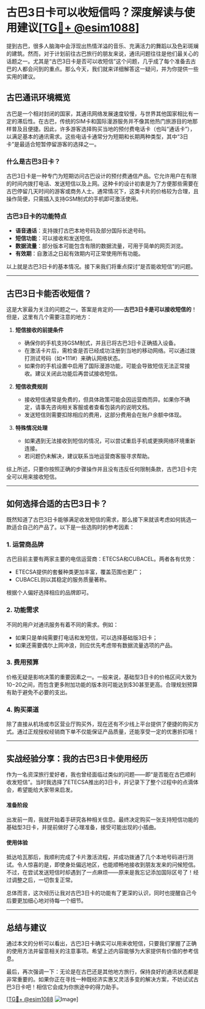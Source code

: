 # 古巴3日卡可以收短信吗？深度解读与使用建议[[TG💪+ @esim1088](https://t.me/s/esim1088)]

提到古巴，很多人脑海中会浮现出热情洋溢的音乐、充满活力的舞蹈以及色彩斑斓的建筑。然而，对于计划前往古巴旅行的朋友来说，通讯问题往往是他们最关心的话题之一。尤其是“古巴3日卡是否可以收短信”这个问题，几乎成了每个准备去古巴的人都会问到的重点。那么今天，我们就来详细解答这一疑问，并为你提供一些实用的建议。

## 古巴通讯环境概览

古巴是一个相对封闭的国家，其通讯网络发展速度较慢，与世界其他国家相比有一定的滞后性。在古巴，传统的SIM卡和国际漫游服务并不像其他热门旅游目的地那样普及且便捷。因此，许多游客选择购买当地的预付费电话卡（也叫“通话卡”），以满足基本的通讯需求。这些电话卡通常分为短期和长期两种类型，其中“3日卡”是最适合短暂停留游客的选择之一。

### 什么是古巴3日卡？

古巴3日卡是一种专门为短期访问古巴设计的预付费通信产品。它允许用户在有限的时间内拨打电话、发送短信以及上网。这种卡的设计初衷是为了方便那些需要在古巴停留几天时间的游客或商务人士。通常情况下，这类卡片的价格较为合理，且操作简便，只需插入支持GSM制式的手机即可激活使用。

### 古巴3日卡的功能特点

- **语音通话**：支持拨打古巴本地号码及部分国际长途号码。
- **短信功能**：可以接收和发送短信。
- **数据流量**：部分版本可能包含有限的数据流量，可用于简单的网页浏览。
- **有效期**：自激活之日起有效期内可正常使用所有功能。

以上就是古巴3日卡的基本情况。接下来我们将重点探讨“是否能收短信”的问题。

---

## 古巴3日卡能否收短信？

这是大家最为关注的问题之一。答案是肯定的——**古巴3日卡是可以接收短信的**！但是，这里有几个需要注意的地方：

1. **短信接收的前提条件**
   - 确保你的手机支持GSM制式，并且已将古巴3日卡正确插入设备。
   - 在激活卡片后，需检查是否已经成功注册到当地的移动网络。可以通过拨打测试号码（如*111#）来确认网络状态。
   - 如果你的手机设置中启用了国际漫游功能，可能会导致短信无法正常接收。建议关闭此功能后再尝试接收短信。

2. **短信收费规则**
   - 接收短信通常是免费的，但具体政策可能会因运营商而异。如果你不确定，请事先咨询相关客服或者查看包装内的说明文档。
   - 发送短信则需要扣除相应的费用，这部分费用会在账户余额中体现。

3. **特殊情况处理**
   - 如果遇到无法接收到短信的情况，可以尝试重启手机或更换网络环境重新连接。
   - 若问题仍未解决，建议联系当地运营商客服寻求帮助。

综上所述，只要你按照正确的步骤操作并且没有违反任何限制条款，古巴3日卡完全可以用来接收短信。

---

## 如何选择合适的古巴3日卡？

既然知道了古巴3日卡能够满足收发短信的需求，那么接下来就该考虑如何挑选一款适合自己的产品了。以下是一些选购时的参考因素：

### 1. 运营商品牌
古巴目前主要有两家主要的电信运营商：ETECSA和CUBACEL。两者各有优势：
- ETECSA提供的套餐种类更加丰富，覆盖范围也更广；
- CUBACEL则以其稳定的服务质量著称。

根据个人偏好选择相应的品牌即可。

### 2. 功能需求
不同的用户对通讯服务有着不同的需求。例如：
- 如果只是单纯需要打电话和发短信，可以选择基础版3日卡；
- 如果还需要偶尔上网冲浪，则应优先考虑带有数据流量选项的产品。

### 3. 费用预算
价格无疑是影响决策的重要因素之一。一般来说，基础型3日卡的价格区间大致为$10-$20之间，而包含更多附加功能的版本则可能达到$30甚至更高。合理规划预算有助于避免不必要的支出。

### 4. 购买渠道
除了直接从机场或市区营业厅购买外，现在还有不少线上平台提供了便捷的购买方式。通过正规授权经销商下单不仅能保证产品质量，还能享受一定的优惠折扣哦！

---

## 实战经验分享：我的古巴3日卡使用经历

作为一名资深旅行爱好者，我也曾经面临过类似的问题——即“是否能在古巴顺利收发短信”。当时我选择了ETECSA推出的3日卡，并记录下了整个过程中的点滴体会，希望能给大家带来启发。

#### 准备阶段
出发前一周，我就开始着手研究各种相关信息。最终决定购买一张支持短信功能的基础型3日卡，并提前做好了心理准备，接受可能出现的小插曲。

#### 使用体验
抵达哈瓦那后，我顺利完成了卡片激活流程，并成功拨通了几个本地号码进行测试。令人惊喜的是，即使身处偏远地区，也能顺畅地接收到朋友发来的问候短信。不过，在尝试发送短信时却遇到了一点麻烦——原来是我忘记添加国际区号了！经过调整之后，一切恢复正常。

总体而言，这次经历让我对古巴3日卡的功能有了更深的认识，同时也提醒自己今后要更加细心地对待每一个细节。

---

## 总结与建议

通过本文的分析可以看出，古巴3日卡确实可以用来收短信，只要我们掌握了正确的使用方法并留意相关的注意事项。希望上述内容能够为大家提供有价值的参考信息。

最后，再次强调一下：无论是在古巴还是其他地方旅行，保持良好的通讯状态都是非常重要的。如果你正在寻找一种既经济实惠又灵活多变的解决方案，不妨试试古巴3日卡吧！相信它会成为你旅途中的得力助手。

[[TG💪+ @esim1088](https://t.me/s/esim1088) ![Image](https://i.postimg.cc/4NQfJmqS/Snipaste-2025-05-13-00-14-12.png)]